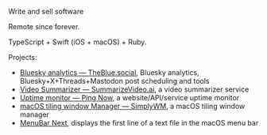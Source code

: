 Write and sell software

Remote since forever.

TypeScript + Swift (iOS + macOS) + Ruby.

Projects:

* [Bluesky analytics — TheBlue.social](https://theblue.social), Bluesky analytics, Bluesky+X+Threads+Mastodon post scheduling and tools
* [Video Summarizer — SummarizeVideo.ai](https://summarizevideo.ai), a video summarizer service
* [Uptime monitor — Ping Now](https://hboon.com/i-made-a-website-service-uptime-monitor/), a website/API/service uptime monitor
* [macOS tiling window Manager — SimplyWM](https://hboon.com/i-m-making-a-tiling-window-manager/), a macOS tiling window manager
* [MenuBar Next](https://motionobj.com/menubar-next/), displays the first line of a text file in the macOS menu bar
